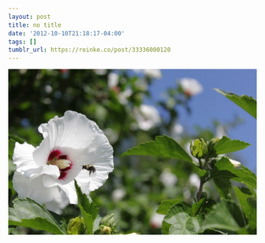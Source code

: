 ```yaml
---
layout: post
title: no title
date: '2012-10-10T21:18:17-04:00'
tags: []
tumblr_url: https://reinke.co/post/33336000120
---
```

 ![](/tumblr_files/tumblr_mbpfmj7HZX1r0n9zqo1_1280.jpg)  
